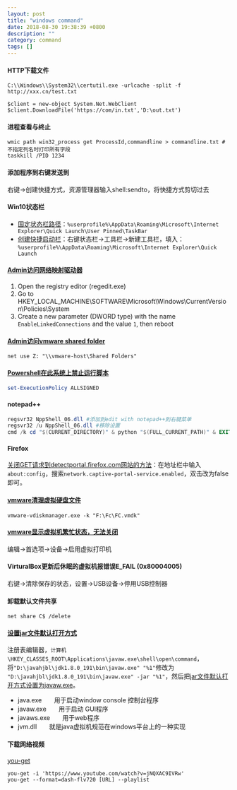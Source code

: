 ```yaml
---
layout: post
title: "windows command"
date: 2018-08-30 19:38:39 +0800
description: ""
category: command
tags: []
---
```


#### HTTP下载文件

```
C:\\Windows\\System32\\certutil.exe -urlcache -split -f http://xxx.cn/test.txt

$client = new-object System.Net.WebClient
$client.DownloadFile('https://com/in.txt','D:\out.txt')
```

#### 进程查看与终止

```
wmic path win32_process get ProcessId,commandline > commandline.txt #不指定列名时打印所有字段
taskkill /PID 1234
```

#### 添加程序到右键发送到

右键->创建快捷方式，资源管理器输入shell:sendto，将快捷方式剪切过去

#### Win10状态栏

- [固定状态栏路径](http://www.winwin7.com/JC/11990.html)：`%userprofile%\AppData\Roaming\Microsoft\Internet Explorer\Quick Launch\User Pinned\TaskBar`
- [创建快捷启动栏](http://www.zhuangjiba.com/bios/10345.html)：右键状态栏->工具栏->新建工具栏，填入：`%userprofile%\AppData\Roaming\Microsoft\Internet Explorer\Quick Launch`

#### [Admin访问网络映射驱动器](https://blog.csdn.net/jtujtujtu/article/details/51161178)

1. Open the registry editor (regedit.exe)
2. Go to HKEY_LOCAL_MACHINE\SOFTWARE\Microsoft\Windows\CurrentVersion\Policies\System
3. Create a new parameter (DWORD type) with the name `EnableLinkedConnections` and the value `1`, then reboot

#### [Admin访问vmware shared folder](https://superuser.com/questions/1072269/vmware-shared-folder-inaccessible-with-administrator-account)

```
net use Z: "\\vmware-host\Shared Folders"
```

#### [Powershell在此系统上禁止运行脚本](https://www.jianshu.com/p/e5214b3a7627)

```powershell
set-ExecutionPolicy ALLSIGNED
```

#### notepad++

```powershell
regsvr32 NppShell_06.dll #添加到edit with notepad++到右键菜单
regsvr32 /u NppShell_06.dll #移除设置
cmd /k cd "$(CURRENT_DIRECTORY)" & python "$(FULL_CURRENT_PATH)" & EXIT #NppExec
```

#### Firefox

[关闭GET请求到detectportal.firefox.com网站的方法](http://www.mamicode.com/info-detail-1857740.html)：在地址栏中输入`about:config`，搜索`network.captive-portal-service.enabled`，双击改为false即可。

#### [vmware清理虚拟硬盘文件](http://blog.chinaunix.net/uid-13875633-id-4599466.html)

```
vmware-vdiskmanager.exe -k "F:\Fc\FC.vmdk"
```

#### [vmware显示虚拟机繁忙状态，无法关闭](https://blog.csdn.net/qq_44500635/article/details/106789982)

编辑->首选项->设备->启用虚拟打印机

#### VirturalBox更新后休眠的虚拟机报错误E_FAIL (0x80004005) 

右键->清除保存的状态，设置->USB设备->停用USB控制器

#### 卸载默认文件共享

```
net share C$ /delete
```

#### [设置jar文件默认打开方式](https://www.jianshu.com/p/44ab80e80b83)

注册表编辑器，`计算机\HKEY_CLASSES_ROOT\Applications\javaw.exe\shell\open\command`，将`"D:\javahjbl\jdk1.8.0_191\bin\javaw.exe" "%1"`修改为 `"D:\javahjbl\jdk1.8.0_191\bin\javaw.exe" -jar "%1"`，然后把[jar文件默认打开方式设置为javaw.exe](https://blog.csdn.net/lidashent/article/details/109390429)。

- java.exe　　用于启动window console 控制台程序
- javaw.exe　　用于启动 GUI程序
- javaws.exe　　用于web程序
- jvm.dll　　就是java虚拟机规范在windows平台上的一种实现

#### 下载网络视频

[you-get](https://github.com/soimort/you-get)

```
you-get -i 'https://www.youtube.com/watch?v=jNQXAC9IVRw'
you-get --format=dash-flv720 [URL] --playlist
```


